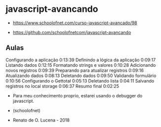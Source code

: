 # javascript-avancando

- https://www.schoolofnet.com/curso-javascript-avancado/98

- https://github.com/schoolofnetcom/javascript-avancando

## Aulas

Configurando a aplicação
0:13:39
Definindo a lógica da aplicação
0:09:17
Listando dados
0:12:15
Formatando strings e valores
0:10:28
Adicionando novos registros
0:09:39
Preparando para atualizar registros
0:09:16
Atualizando dados
0:08:13
Deletando dados
0:09:50
Validando formulário
0:10:56
Configurando o Gettotal
0:05:13
Deletando lista
0:04:11
Salvando registros no local storage
0:06:37
Resumo final
0:02:25

- Para meu conhecimento proprio, estarei usando o debugger do javascript.

- (schoolofnet)
- Renato de O. Lucena - 2018